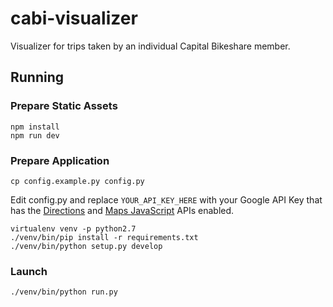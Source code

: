 # cabi-visualizer

Visualizer for trips taken by an individual Capital Bikeshare member.

## Running

### Prepare Static Assets

```
npm install
npm run dev
```

### Prepare Application

```
cp config.example.py config.py
```

Edit config.py and replace `YOUR_API_KEY_HERE` with your Google API Key that has the [Directions](https://developers.google.com/maps/documentation/directions/) and [Maps JavaScript](https://developers.google.com/maps/documentation/javascript/) APIs enabled.

```
virtualenv venv -p python2.7
./venv/bin/pip install -r requirements.txt
./venv/bin/python setup.py develop
```

### Launch

```
./venv/bin/python run.py
```
